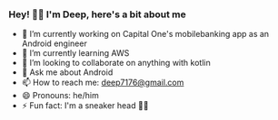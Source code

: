 ### Hey! 👋🏽 I'm Deep, here's a bit about me

- 🔭 I’m currently working on Capital One's mobilebanking app as an Android engineer
- 🌱 I’m currently learning AWS
- 👯 I’m looking to collaborate on anything with kotlin
- 💬 Ask me about Android
- 📫 How to reach me: deep7176@gmail.com
- 😄 Pronouns: he/him
- ⚡ Fun fact: I'm a sneaker head 👟👞

